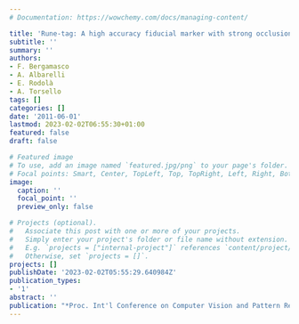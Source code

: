```yaml
---
# Documentation: https://wowchemy.com/docs/managing-content/

title: 'Rune-tag: A high accuracy fiducial marker with strong occlusion resilience'
subtitle: ''
summary: ''
authors:
- F. Bergamasco
- A. Albarelli
- E. Rodolà
- A. Torsello
tags: []
categories: []
date: '2011-06-01'
lastmod: 2023-02-02T06:55:30+01:00
featured: false
draft: false

# Featured image
# To use, add an image named `featured.jpg/png` to your page's folder.
# Focal points: Smart, Center, TopLeft, Top, TopRight, Left, Right, BottomLeft, Bottom, BottomRight.
image:
  caption: ''
  focal_point: ''
  preview_only: false

# Projects (optional).
#   Associate this post with one or more of your projects.
#   Simply enter your project's folder or file name without extension.
#   E.g. `projects = ["internal-project"]` references `content/project/deep-learning/index.md`.
#   Otherwise, set `projects = []`.
projects: []
publishDate: '2023-02-02T05:55:29.640984Z'
publication_types:
- '1'
abstract: ''
publication: "*Proc. Int'l Conference on Computer Vision and Pattern Recognition (CVPR)*"
---
```

